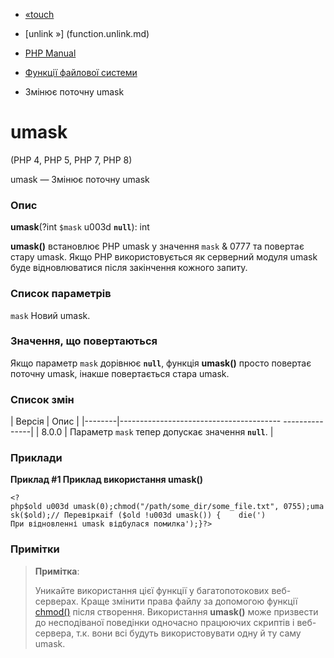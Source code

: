- [«touch](function.touch.md)
- [unlink »] (function.unlink.md)

- [PHP Manual](index.md)
- [Функції файлової системи](ref.filesystem.md)
- Змінює поточну umask

# umask

(PHP 4, PHP 5, PHP 7, PHP 8)

umask — Змінює поточну umask

### Опис

**umask**(?int `$mask` u003d **`null`**): int

**umask()** встановлює PHP umask у значення `mask` & 0777 та
повертає стару umask. Якщо PHP використовується як серверний
модуля umask буде відновлюватися після закінчення кожного запиту.

### Список параметрів

`mask`
Новий umask.

### Значення, що повертаються

Якщо параметр `mask` дорівнює **`null`**, функція **umask()** просто
повертає поточну umask, інакше повертається стара umask.

### Список змін

| Версія | Опис |
|--------|---------------------------------------- ---------------|
| 8.0.0 | Параметр `mask` тепер допускає значення **`null`**. |

### Приклади

**Приклад #1 Приклад використання **umask()****

` <?php$old u003d umask(0);chmod("/path/some_dir/some_file.txt", 0755);umask($old);// Перевіркаif ($old !u003d umask()) {    die(') При відновленні umask відбулася помилка');}?> `

### Примітки

> **Примітка**:
>
> Уникайте використання цієї функції у багатопотокових веб-серверах.
> Краще змінити права файлу за допомогою функції
> [chmod()](function.chmod.md) після створення. Використання
> **umask()** може призвести до несподіваної поведінки одночасно
> працюючих скриптів і веб-сервера, т.к. вони всі будуть
> використовувати одну й ту саму umask.
